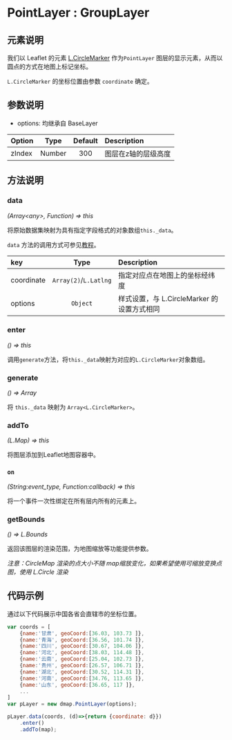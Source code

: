 # PointLayer : GroupLayer

## 元素说明

我们以 Leaflet 的元素 [L.CircleMarker](https://leafletjs.com/reference-1.4.0.html#circlemarker) 作为`PointLayer` 图层的显示元素，从而以圆点的方式在地图上标记坐标。

`L.CircleMarker` 的坐标位置由参数 `coordinate` 确定。

## 参数说明

+ options: 均继承自 BaseLayer

| Option | Type | Default | Description |
| :----- | :---:| :-----: | :---------  |
| zIndex | Number | 300   | 图层在z轴的层级高度 |

## 方法说明

### data
*(Array&lt;any&gt;, Function) => this*

将原始数据集映射为具有指定字段格式的对象数组`this._data`。

`data` 方法的调用方式可参见[教程](#/zh/guide/quickstart)。

| key    | Type  | Description |
| :----- | :---: | :---------  |
| coordinate  | `Array(2)`/`L.Latlng` | 指定对应点在地图上的坐标经纬度 |
| options | `Object` | 样式设置，与 L.CircleMarker 的设置方式相同

### enter
*() => this*

调用`generate`方法，将`this._data`映射为对应的`L.CircleMarker`对象数组。

### generate
*() => Array*

将 `this._data` 映射为 `Array<L.CircleMarker>`。

### addTo
*(L.Map) => this*

将图层添加到Leaflet地图容器中。

### `on`

*(String:event_type, Function:callback) => this*

将一个事件一次性绑定在所有层内所有的元素上。

### getBounds
*() => L.Bounds*

返回该图层的渲染范围，为地图缩放等功能提供参数。


*注意：CircleMap 渲染的点大小不随 map缩放变化，如果希望使用可缩放变换点图，使用 L.Circle 渲染*

## 代码示例

通过以下代码展示中国各省会直辖市的坐标位置。

```javascript
var coords = [
    {name:'甘肃', geoCoord:[36.03, 103.73 ]},
    {name:'青海', geoCoord:[36.56, 101.74 ]},
    {name:'四川', geoCoord:[30.67, 104.06 ]},
    {name:'河北', geoCoord:[38.03, 114.48 ]},
    {name:'云南', geoCoord:[25.04, 102.73 ]},
    {name:'贵州', geoCoord:[26.57, 106.71 ]},
    {name:'湖北', geoCoord:[30.52, 114.31 ]},
    {name:'河南', geoCoord:[34.76, 113.65 ]},
    {name:'山东', geoCoord:[36.65, 117 ]},
    ...
]
var pLayer = new dmap.PointLayer(options);

pLayer.data(coords, (d)=>{return {coordinate: d}})
    .enter()
    .addTo(map);

```